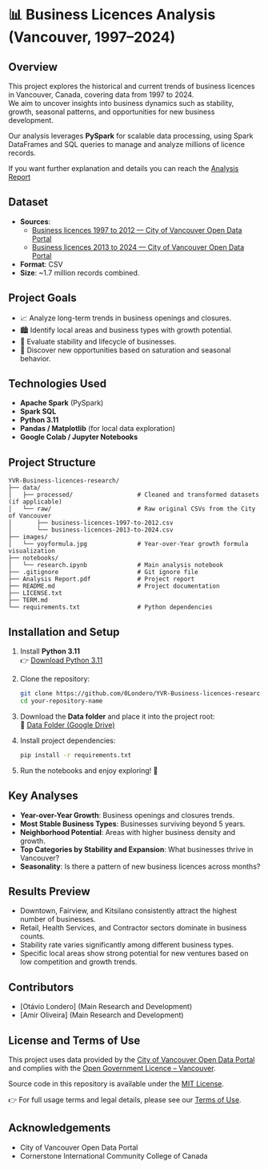 # 📊 Business Licences Analysis (Vancouver, 1997–2024)

## Overview
This project explores the historical and current trends of business licences in Vancouver, Canada, covering data from 1997 to 2024.  
We aim to uncover insights into business dynamics such as stability, growth, seasonal patterns, and opportunities for new business development.

Our analysis leverages **PySpark** for scalable data processing, using Spark DataFrames and SQL queries to manage and analyze millions of licence records.

If you want further explanation and details you can reach the [Analysis Report](Analysis_Report.pdf)
## Dataset
- **Sources**:  
  - [Business licences 1997 to 2012 — City of Vancouver Open Data Portal](https://opendata.vancouver.ca/explore/dataset/business-licences-1997-to-2012/information/)
  - [Business licences 2013 to 2024 — City of Vancouver Open Data Portal](https://opendata.vancouver.ca/explore/dataset/business-licences-2013-to-2024/information/)
- **Format**: CSV
- **Size**: ~1.7 million records combined.

## Project Goals
- 📈 Analyze long-term trends in business openings and closures.
- 🏙️ Identify local areas and business types with growth potential.
- 🧩 Evaluate stability and lifecycle of businesses.
- 🌱 Discover new opportunities based on saturation and seasonal behavior.

## Technologies Used
- **Apache Spark** (PySpark)
- **Spark SQL**
- **Python 3.11**
- **Pandas / Matplotlib** (for local data exploration)
- **Google Colab / Jupyter Notebooks**

## Project Structure
```
YVR-Business-licences-research/
├── data/
│   ├── processed/                  # Cleaned and transformed datasets (if applicable)
│   └── raw/                        # Raw original CSVs from the City of Vancouver
│       ├── business-licences-1997-to-2012.csv
│       └── business-licences-2013-to-2024.csv
├── images/
│   └── yoyformula.jpg              # Year-over-Year growth formula visualization
├── notebooks/
│   └── research.ipynb              # Main analysis notebook
├── .gitignore                      # Git ignore file
├── Analysis Report.pdf             # Project report
├── README.md                       # Project documentation
├── LICENSE.txt                  
├── TERM.md
└── requirements.txt                # Python dependencies

```

## Installation and Setup
1. Install **Python 3.11**  
   👉 [Download Python 3.11](https://www.python.org/downloads/release/python-3110/)

2. Clone the repository:
   ```bash
   git clone https://github.com/0Londero/YVR-Business-licences-research
   cd your-repository-name
   ```

3. Download the **Data folder** and place it into the project root:  
   📂 [Data Folder (Google Drive)](https://drive.google.com/drive/folders/1pui2OLa-2ivz_kmdrB5mKG3KT7V_i7Nf?usp=sharing)

4. Install project dependencies:
   ```bash
   pip install -r requirements.txt
   ```

5. Run the notebooks and enjoy exploring! 🚀

## Key Analyses
- **Year-over-Year Growth**: Business openings and closures trends.
- **Most Stable Business Types**: Businesses surviving beyond 5 years.
- **Neighborhood Potential**: Areas with higher business density and growth.
- **Top Categories by Stability and Expansion**: What businesses thrive in Vancouver?
- **Seasonality**: Is there a pattern of new business licences across months?

## Results Preview
- Downtown, Fairview, and Kitsilano consistently attract the highest number of businesses.
- Retail, Health Services, and Contractor sectors dominate in business counts.
- Stability rate varies significantly among different business types.
- Specific local areas show strong potential for new ventures based on low competition and growth trends.

## Contributors
- [Otávio Londero] (Main Research and Development)
- [Amir Oliveira] (Main Research and Development)

## License and Terms of Use

This project uses data provided by the [City of Vancouver Open Data Portal](https://opendata.vancouver.ca/) and complies with the [Open Government Licence – Vancouver](https://vancouver.ca/your-government/terms-of-use.aspx).

Source code in this repository is available under the [MIT License](./LICENSE.txt).

👉 For full usage terms and legal details, please see our [Terms of Use](./TERMS.md).
## Acknowledgements
- City of Vancouver Open Data Portal
- Cornerstone International Community College of Canada